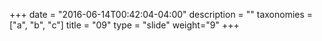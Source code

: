 +++
date = "2016-06-14T00:42:04-04:00"
description = ""
taxonomies = ["a", "b", "c"]
title = "09"
type = "slide"
weight="9"
+++

